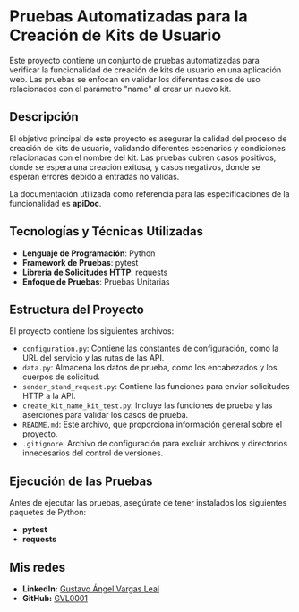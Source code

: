 # Pruebas Automatizadas para la Creación de Kits de Usuario

Este proyecto contiene un conjunto de pruebas automatizadas para verificar la funcionalidad de creación de kits de usuario en una aplicación web. Las pruebas se enfocan en validar los diferentes casos de uso relacionados con el parámetro "name" al crear un nuevo kit.

## Descripción

El objetivo principal de este proyecto es asegurar la calidad del proceso de creación de kits de usuario, validando diferentes escenarios y condiciones relacionadas con el nombre del kit. Las pruebas cubren casos positivos, donde se espera una creación exitosa, y casos negativos, donde se esperan errores debido a entradas no válidas.

La documentación utilizada como referencia para las especificaciones de la funcionalidad es **apiDoc**.

## Tecnologías y Técnicas Utilizadas

- **Lenguaje de Programación**: Python
- **Framework de Pruebas**: pytest
- **Librería de Solicitudes HTTP**: requests
- **Enfoque de Pruebas**: Pruebas Unitarias

## Estructura del Proyecto

El proyecto contiene los siguientes archivos:

- `configuration.py`: Contiene las constantes de configuración, como la URL del servicio y las rutas de las API.
- `data.py`: Almacena los datos de prueba, como los encabezados y los cuerpos de solicitud.
- `sender_stand_request.py`: Contiene las funciones para enviar solicitudes HTTP a la API.
- `create_kit_name_kit_test.py`: Incluye las funciones de prueba y las aserciones para validar los casos de prueba.
- `README.md`: Este archivo, que proporciona información general sobre el proyecto.
- `.gitignore`: Archivo de configuración para excluir archivos y directorios innecesarios del control de versiones.

## Ejecución de las Pruebas

Antes de ejecutar las pruebas, asegúrate de tener instalados los siguientes paquetes de Python:

- **pytest**
- **requests**

## Mis redes

- **LinkedIn:** [Gustavo Ángel Vargas Leal](https://www.linkedin.com/in/gustavo-angel-vargas-leal/)
- **GitHub:** [GVL0001](https://github.com/GVL0001)
